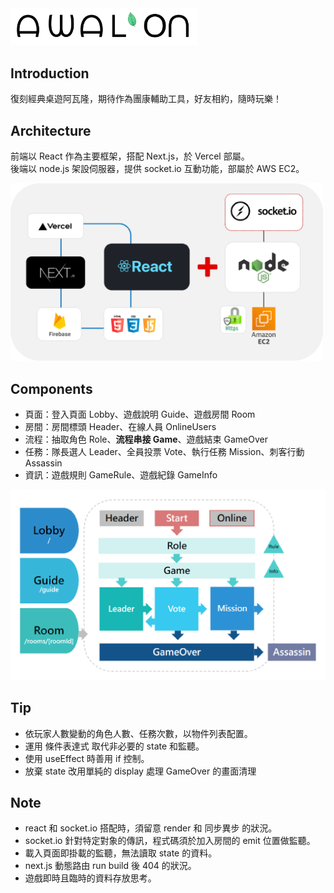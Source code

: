 
<img src='./public/logo.png' width='300'>

## Introduction

復刻經典桌遊阿瓦隆，期待作為團康輔助工具，好友相約，隨時玩樂！

## Architecture

前端以 React 作為主要框架，搭配 Next.js，於 Vercel 部屬。  
後端以 node.js 架設伺服器，提供 socket.io 互動功能，部屬於 AWS EC2。

<img src='./public/read/architecture.png' width='500'>

## Components

- 頁面：登入頁面 Lobby、遊戲說明 Guide、遊戲房間 Room  
- 房間：房間標頭 Header、在線人員 OnlineUsers  
- 流程：抽取角色 Role、<b>流程串接 Game</b>、遊戲結束 GameOver  
- 任務：隊長選人 Leader、全員投票 Vote、執行任務 Mission、刺客行動 Assassin  
- 資訊：遊戲規則 GameRule、遊戲紀錄 GameInfo

<img src='./public/read/components.PNG' width='600'> 

## Tip
- 依玩家人數變動的角色人數、任務次數，以物件列表配置。
- 運用 條件表達式 取代非必要的 state 和監聽。
- 使用 useEffect 時善用 if 控制。
- 放棄 state 改用單純的 display 處理 GameOver 的畫面清理


## Note
- react 和 socket.io 搭配時，須留意 render 和 同步異步 的狀況。
- socket.io 針對特定對象的傳訊，程式碼須於加入房間的 emit 位置做監聽。
- 載入頁面即掛載的監聽，無法讀取 state 的資料。
- next.js 動態路由 run build 後 404 的狀況。
- 遊戲即時且臨時的資料存放思考。







